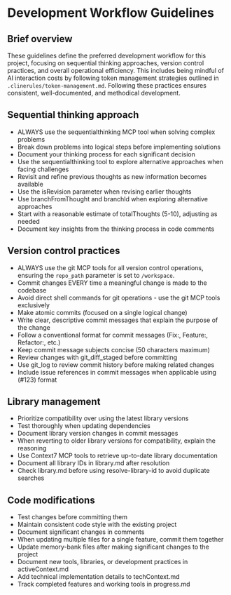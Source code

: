 # Development Workflow Guidelines

## Brief overview
These guidelines define the preferred development workflow for this project, focusing on sequential thinking approaches, version control practices, and overall operational efficiency. This includes being mindful of AI interaction costs by following token management strategies outlined in `.clinerules/token-management.md`. Following these practices ensures consistent, well-documented, and methodical development.

## Sequential thinking approach
- ALWAYS use the sequentialthinking MCP tool when solving complex problems
- Break down problems into logical steps before implementing solutions
- Document your thinking process for each significant decision
- Use the sequentialthinking tool to explore alternative approaches when facing challenges
- Revisit and refine previous thoughts as new information becomes available
- Use the isRevision parameter when revising earlier thoughts
- Use branchFromThought and branchId when exploring alternative approaches
- Start with a reasonable estimate of totalThoughts (5-10), adjusting as needed
- Document key insights from the thinking process in code comments

## Version control practices
- ALWAYS use the git MCP tools for all version control operations, ensuring the `repo_path` parameter is set to `/workspace`.
- Commit changes EVERY time a meaningful change is made to the codebase
- Avoid direct shell commands for git operations - use the git MCP tools exclusively
- Make atomic commits (focused on a single logical change)
- Write clear, descriptive commit messages that explain the purpose of the change
- Follow a conventional format for commit messages (Fix:, Feature:, Refactor:, etc.)
- Keep commit message subjects concise (50 characters maximum)
- Review changes with git_diff_staged before committing
- Use git_log to review commit history before making related changes
- Include issue references in commit messages when applicable using (#123) format

## Library management 
- Prioritize compatibility over using the latest library versions
- Test thoroughly when updating dependencies
- Document library version changes in commit messages
- When reverting to older library versions for compatibility, explain the reasoning
- Use Context7 MCP tools to retrieve up-to-date library documentation
- Document all library IDs in library.md after resolution
- Check library.md before using resolve-library-id to avoid duplicate searches

## Code modifications
- Test changes before committing them
- Maintain consistent code style with the existing project
- Document significant changes in comments
- When updating multiple files for a single feature, commit them together
- Update memory-bank files after making significant changes to the project
- Document new tools, libraries, or development practices in activeContext.md
- Add technical implementation details to techContext.md
- Track completed features and working tools in progress.md
